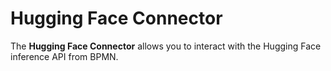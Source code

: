 # Hugging Face Connector

The **Hugging Face Connector** allows you to interact with the Hugging Face inference API from BPMN.